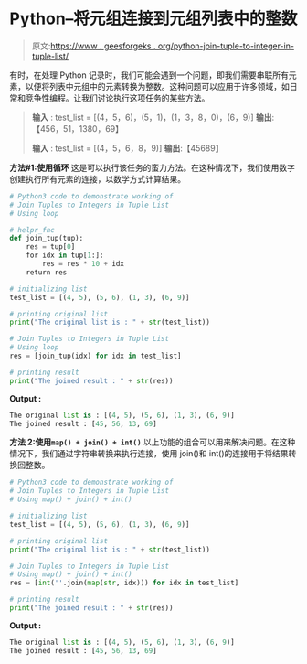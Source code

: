 # Python–将元组连接到元组列表中的整数

> 原文:[https://www . geesforgeks . org/python-join-tuple-to-integer-in-tuple-list/](https://www.geeksforgeeks.org/python-join-tuples-to-integers-in-tuple-list/)

有时，在处理 Python 记录时，我们可能会遇到一个问题，即我们需要串联所有元素，以便将列表中元组中的元素转换为整数。这种问题可以应用于许多领域，如日常和竞争性编程。让我们讨论执行这项任务的某些方法。

> **输入** : test_list = [(4，5，6)，(5，1)，(1，3，8，0)，(6，9)]
> **输出**:【456，51，1380，69】
> 
> **输入** : test_list = [(4，5，6，8，9)]
> **输出**:【45689】

**方法#1:使用循环**
这是可以执行该任务的蛮力方法。在这种情况下，我们使用数字创建执行所有元素的连接，以数学方式计算结果。

```py
# Python3 code to demonstrate working of 
# Join Tuples to Integers in Tuple List
# Using loop

# helpr_fnc
def join_tup(tup):
    res = tup[0]
    for idx in tup[1:]:
        res = res * 10 + idx
    return res

# initializing list
test_list = [(4, 5), (5, 6), (1, 3), (6, 9)]

# printing original list
print("The original list is : " + str(test_list))

# Join Tuples to Integers in Tuple List
# Using loop
res = [join_tup(idx) for idx in test_list]

# printing result 
print("The joined result : " + str(res)) 
```

**Output :**

```py
The original list is : [(4, 5), (5, 6), (1, 3), (6, 9)]
The joined result : [45, 56, 13, 69]

```

**方法 2:使用`map() + join() + int()`**
以上功能的组合可以用来解决问题。在这种情况下，我们通过字符串转换来执行连接，使用 join()和 int()的连接用于将结果转换回整数。

```py
# Python3 code to demonstrate working of 
# Join Tuples to Integers in Tuple List
# Using map() + join() + int()

# initializing list
test_list = [(4, 5), (5, 6), (1, 3), (6, 9)]

# printing original list
print("The original list is : " + str(test_list))

# Join Tuples to Integers in Tuple List
# Using map() + join() + int()
res = [int(''.join(map(str, idx))) for idx in test_list]

# printing result 
print("The joined result : " + str(res)) 
```

**Output :**

```py
The original list is : [(4, 5), (5, 6), (1, 3), (6, 9)]
The joined result : [45, 56, 13, 69]

```